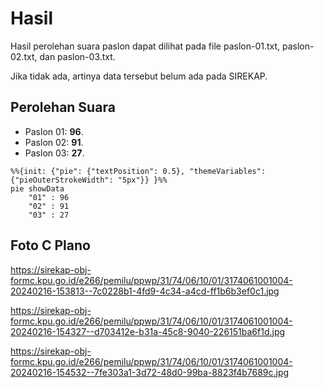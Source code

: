 # Hasil

Hasil perolehan suara paslon dapat dilihat pada file paslon-01.txt, paslon-02.txt, dan paslon-03.txt.

Jika tidak ada, artinya data tersebut belum ada pada SIREKAP.

## Perolehan Suara

 * Paslon 01: **96**.
 * Paslon 02: **91**.
 * Paslon 03: **27**.

```mermaid
%%{init: {"pie": {"textPosition": 0.5}, "themeVariables": {"pieOuterStrokeWidth": "5px"}} }%%
pie showData
    "01" : 96
    "02" : 91
    "03" : 27
```
## Foto C Plano

https://sirekap-obj-formc.kpu.go.id/e266/pemilu/ppwp/31/74/06/10/01/3174061001004-20240216-153813--7c0228b1-4fd9-4c34-a4cd-ff1b6b3ef0c1.jpg

https://sirekap-obj-formc.kpu.go.id/e266/pemilu/ppwp/31/74/06/10/01/3174061001004-20240216-154327--d703412e-b31a-45c8-9040-226151ba6f1d.jpg

https://sirekap-obj-formc.kpu.go.id/e266/pemilu/ppwp/31/74/06/10/01/3174061001004-20240216-154532--7fe303a1-3d72-48d0-99ba-8823f4b7689c.jpg
